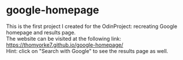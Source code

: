 # google-homepage
This is the first project I created for the OdinProject: recreating Google homepage and results page. <br/>
The website can be visited at the following link: https://thomyorke7.github.io/google-homepage/ <br/>
Hint: click on "Search with Google" to see the results page as well. 
